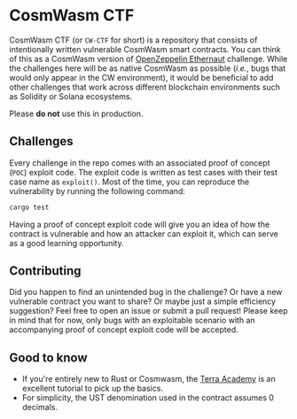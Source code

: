 # CosmWasm CTF 

CosmWasm CTF (or `CW-CTF` for short) is a repository that consists of intentionally written vulnerable CosmWasm smart contracts. You can think of this as a CosmWasm version of [OpenZeppelin Ethernaut](https://github.com/OpenZeppelin/ethernaut) challenge. While the challenges here will be as native CosmWasm as possible (*i.e.*, bugs that would only appear in the CW environment), it would be beneficial to add other challenges that work across different blockchain environments such as Solidity or Solana ecosystems.

Please **do not** use this in production.

## Challenges

Every challenge in the repo comes with an associated proof of concept (`POC`) exploit code. The exploit code is written as test cases with their test case name as `exploit()`. Most of the time, you can reproduce the vulnerability by running the following command:

```bash
cargo test
```

Having a proof of concept exploit code will give you an idea of how the contract is vulnerable and how an attacker can exploit it, which can serve as a good learning opportunity. 

## Contributing

Did you happen to find an unintended bug in the challenge? Or have a new vulnerable contract you want to share? Or maybe just a simple efficiency suggestion? Feel free to open an issue or submit a pull request! Please keep in mind that for now, only bugs with an exploitable scenario with an accompanying proof of concept exploit code will be accepted.

## Good to know
- If you're entirely new to Rust or Cosmwasm, the [Terra Academy](https://academy.terra.money/collections) is an excellent tutorial to pick up the basics.
- For simplicity, the UST denomination used in the contract assumes 0 decimals.
